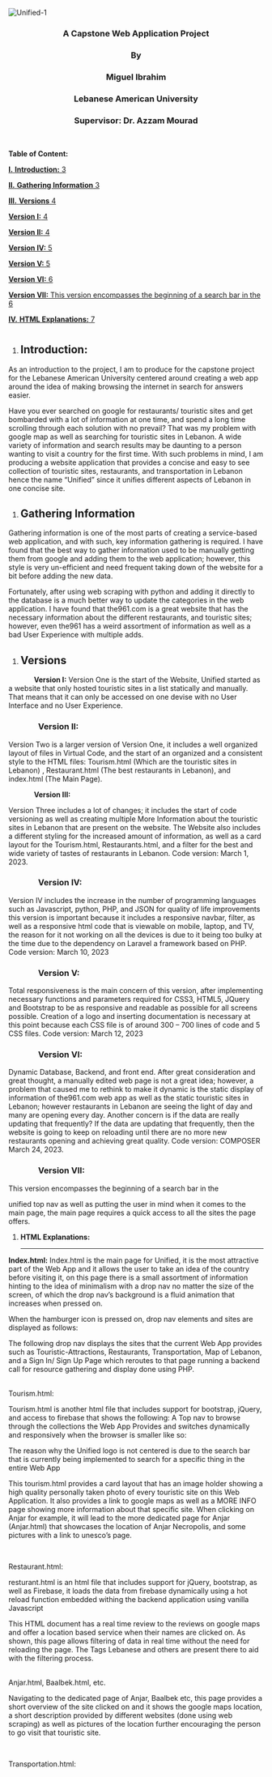 ![Unified-1](https://user-images.githubusercontent.com/121685654/229470414-dc4892a9-16ab-45e9-8070-e23fffb89773.png)



<h3 align="center">A Capstone Web Application Project</h3>

<h3 align="center">By</h3>

<h3 align="center">Miguel Ibrahim</h3>

<h3 align="center">Lebanese American University</h3>

<h3 align="center">Supervisor: Dr. Azzam Mourad</h3>


<br>

**Table of Content:**

[**I.**	**Introduction:**	3](#_Toc131237070)

[**II.**	**Gathering Information**	3](#_Toc131237071)

[**III.**	**Versions**	4](#_Toc131237072)

[**Version I:**	4](#_Toc131237073)

[**Version II:**	4](#_Toc131237074)

[**Version IV:**	5](#_Toc131237075)

[**Version V:**	5](#_Toc131237076)

[**Version VI:**	6](#_Toc131237077)

[**Version VII:** 	This version encompasses the beginning of a search bar in the	6](#_Toc131237078)

[**IV.**	**HTML Explanations:**	7](#_Toc131237079)
#








1. ## **Introduction:**
As an introduction to the project, I am to produce for the capstone project for the Lebanese American University centered around creating a web app around the idea of making browsing the internet in search for answers easier.

Have you ever searched on google for restaurants/ touristic sites and get bombarded with a lot of information at one time, and spend a long time scrolling through each solution with no prevail? That was my problem with google map as well as searching for touristic sites in Lebanon. A wide variety of information and search results may be daunting to a person wanting to visit a country for the first time. With such problems in mind, I am producing a website application that provides a concise and easy to see collection of touristic sites, restaurants, and transportation in Lebanon hence the name “Unified” since it unifies different aspects of Lebanon in one concise site.
1. ## **Gathering Information**
Gathering information is one of the most parts of creating a service-based web application, and with such, key information gathering is required. I have found that the best way to gather information used to be manually getting them from google and adding them to the web application; however, this style is very un-efficient and need frequent taking down of the website for a bit before adding the new data. 

Fortunately, after using web scraping with python and adding it directly to the database is a much better way to update the categories in the web application. I have found that the961.com is a great website that has the necessary information about the different restaurants, and touristic sites; however, even the961 has a weird assortment of information as well as a bad User Experience with multiple adds.
1. ## **Versions**
`		`**Version I:** 
Version One is the start of the Website, Unified started as a website that only hosted touristic sites in a list statically and manually. That means that it can only be accessed on one devise with no User Interface and no User Experience.
### `		`**Version II:**
Version Two is a larger version of Version One, it includes a well organized layout of files in Virtual Code, and the start of an organized and a consistent style to the HTML files: Tourism.html (Which are the touristic sites in Lebanon) , Restaurant.html (The best restaurants in Lebanon), and index.html (The Main Page).

`		`**Version III:**

Version Three includes a lot of changes; it includes the start of code versioning as well as creating multiple More Information about the touristic sites in Lebanon that are present on the website. The Website also includes a different styling for the increased amount of information, as well as a card layout for the Tourism.html, Restaurants.html, and a filter for the best and wide variety of tastes of restaurants in Lebanon. Code version: March 1, 2023.
### `		`**Version IV:**
Version IV includes the increase in the number of programming languages such as Javascript, python, PHP, and JSON for quality of life improvements this version is important because it includes a responsive navbar, filter, as well as a responsive html code that is viewable on mobile, laptop, and TV, the reason for it not working on all the devices is due to it being too bulky at the time due to the dependency on Laravel a framework based on PHP. Code version: March 10, 2023
### `		`**Version V:**
Total responsiveness is the main concern of this version, after implementing necessary functions and parameters required for CSS3, HTML5, JQuery and Bootstrap to be as responsive and readable as possible for all screens possible. Creation of a logo and inserting documentation is necessary at this point because each CSS file is of around 300 – 700 lines of code and 5 CSS files. Code version: March 12, 2023
### `		`**Version VI:**
Dynamic Database, Backend, and front end. After great consideration and great thought, a manually edited web page is not a great idea; however, a problem that caused me to rethink to make it dynamic is the static display of information of the961.com web app as well as the static touristic sites in Lebanon; however restaurants in Lebanon are seeing the light of day and many are opening every day. Another concern is if the data are really updating that frequently? If the data are updating that frequently, then the website is going to keep on reloading until there are no more new restaurants opening and achieving great quality. Code version: COMPOSER March 24, 2023.
### `		`**Version VII:**

This version encompasses the beginning of a search bar in the   

unified top nav as well as putting the user in mind when it comes to the main page, the main page requires a quick access to all the sites the page offers.
1. **HTML Explanations:**

   ----------------------------------


**Index.html:**
Index.html is the main page for Unified, it is the most attractive part of the Web App and it allows the user to take an idea of the country before visiting it, on this page there is a small assortment of information hinting to the idea of minimalism with a drop nav no matter the size of the screen, of which the drop nav’s background is a fluid animation that increases when pressed on.

When the hamburger icon is pressed on, drop nav elements and sites are displayed as follows:

The following drop nav displays the sites that the current Web App provides such as Touristic-Attractions, Restaurants, Transportation, Map of Lebanon, and a Sign In/ Sign Up Page which reroutes to that page running a backend call for resource gathering and display done using PHP.

<br>
 Tourism.html:


Tourism.html is another html file that includes support for bootstrap, jQuery, and access to firebase  that shows the following: A Top nav to browse through the collections the Web App Provides and switches dynamically and responsively when the browser is smaller like so:

The reason why the Unified logo is not centered is due to the search bar that is currently being implemented to search for a specific thing in the entire Web App

This tourism.html provides a card layout that has an image holder showing a high quality personally taken photo of every touristic site on this Web Application. It also provides a link to google maps as well as a MORE INFO page showing more information about that specific site. When clicking on Anjar for example, it will lead to the more dedicated page for Anjar (Anjar.html) that showcases the location of Anjar Necropolis, and some pictures with a link to unesco’s page.



<br>

Restaurant.html:

resturant.html is an html file that includes support for jQuery, bootstrap, as well as Firebase, it loads the data from firebase dynamically using a hot reload function embedded withing the backend application using vanilla Javascript

This HTML document has a real time review to the reviews on google maps and offer a location based service when their names are clicked on. As shown, this page allows filtering of data in real time without the need for reloading the page. The Tags Lebanese and others are present there to aid with the filtering process.




<br>
Anjar.html, Baalbek.html, etc.

Navigating to the dedicated page of Anjar, Baalbek etc, this page provides a short overview of the site clicked on and it shows the google maps location, a short description provided by different websites (done using web scraping) as well as pictures of the location further encouraging the person to go visit that touristic site.

<br>

Transportation.html:


